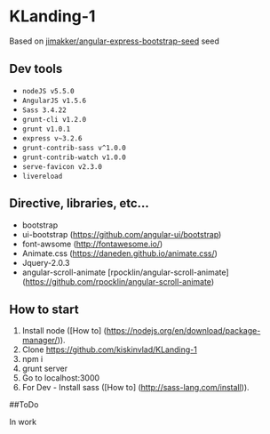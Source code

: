 # KLanding-1

Based on [jimakker/angular-express-bootstrap-seed](https://github.com/jimakker/angular-express-bootstrap-seed) seed

## Dev tools 

- `nodeJS v5.5.0`
- `AngularJS v1.5.6`
- `Sass 3.4.22`
- `grunt-cli v1.2.0`
- `grunt v1.0.1`
- `express v~3.2.6`
- `grunt-contrib-sass v^1.0.0`
- `grunt-contrib-watch v1.0.0`
- `serve-favicon v2.3.0`
- `livereload`

## Directive, libraries, etc...

- bootstrap
- ui-bootstrap (https://github.com/angular-ui/bootstrap)
- font-awsome (http://fontawesome.io/)
- Animate.css (https://daneden.github.io/animate.css/)
- Jquery-2.0.3
- angular-scroll-animate [rpocklin/angular-scroll-animate] (https://github.com/rpocklin/angular-scroll-animate)

## How to start
1. Install node ([How to] (https://nodejs.org/en/download/package-manager/)).
2. Clone https://github.com/kiskinvlad/KLanding-1
3. npm i
4. grunt server
5. Go to localhost:3000
6. For Dev - Install sass ([How to] (http://sass-lang.com/install)).
 
##ToDo

In work
